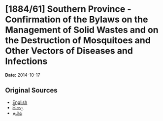 # [1884/61] Southern Province - Confirmation of the Bylaws on the Management of Solid Wastes and on the Destruction of Mosquitoes and Other Vectors of Diseases and Infections

**Date:** 2014-10-17

## Original Sources

- [English](https://documents.gov.lk/view/extra-gazettes/2014/10/1884-61_E.pdf)
- [සිංහල](https://documents.gov.lk/view/extra-gazettes/2014/10/1884-61_S.pdf)
- [தமிழ்](https://documents.gov.lk/view/extra-gazettes/2014/10/1884-61_T.pdf)
